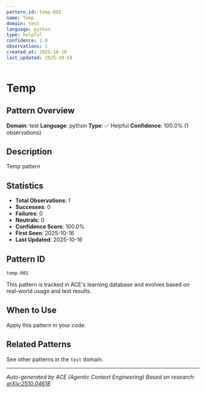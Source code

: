 ```yaml
---
pattern_id: temp-001
name: Temp
domain: test
language: python
type: helpful
confidence: 1.0
observations: 1
created_at: 2025-10-16
last_updated: 2025-10-16
---
```

# Temp

## Pattern Overview

**Domain**: test
**Language**: python
**Type**: ✅ Helpful
**Confidence**: 100.0% (1 observations)

## Description

Temp pattern

## Statistics

- **Total Observations**: 1
- **Successes**: 0
- **Failures**: 0
- **Neutrals**: 0
- **Confidence Score**: 100.0%
- **First Seen**: 2025-10-16
- **Last Updated**: 2025-10-16

## Pattern ID

```
temp-001
```

This pattern is tracked in ACE's learning database and evolves based on real-world usage and test results.

## When to Use

Apply this pattern in your code.

## Related Patterns

See other patterns in the `test` domain.

---

*Auto-generated by ACE (Agentic Context Engineering)*
*Based on research: [arXiv:2510.04618](https://arxiv.org/abs/2510.04618)*
